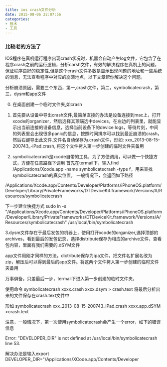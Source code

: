 ```yaml
---
title: ios crash文件分析
date: 2015-08-06 22:07:56
categories: 
- 技术
- 工具
---
```


### 比较老的方法了

IOS程序在真机运行程序出现crash状况时，机器会自动产生log文件，它包含了在程序crash之前的运行逻辑，分析carsh文件，有效的解决程序在真机上的问题，保证程序良好的稳定性,但是这个crash文件多数是显示出现问题的地址和一些系统的消息，无法查看程序中对应的崩溃地点，以下文章帮你解决这个问题。

分析崩溃原因，需要三个东西，第一,crash文件，第二，symbolicatecrash，第三，dysm和app文件

0. 在桌面创建一个临时文件夹,如crash

1. 首先要从设备中导出crash文件,最简单直接的办法是设备连接到mac上，打开xcode的organizer，然后选择其顶端选中devices，在左边的列表里，就能显示出当前连接的设备信息，选择当前设备下的device logs，等待片刻，中间的列表里会出现很多panic的信息，按照时间排序可以找到最近崩溃的crash，然后右键导出此文件.文件名自动保存为.crash文件，形如: xxx_2013-08-15-200743_-iPad.crash, 将这个文件拷入第一步创建的临时文件夹备用

2. symbolicatecrash是xcode自带的工具，为了方便调用，可以做一个快捷方式，方便在任意路径下调用
首先在termail下，输入find /Applications/Xcode.app -name symbolicatecrash -type f，用来查找symbolicatecrash的真实位置，
一般情况下，会返回如下路径

/Applications/Xcode.app/Contents/Developer/Platforms/iPhoneOS.platform/Developer/Library/PrivateFrameworks/DTDeviceKit.framework/Versions/A/Resources/symbolicatecrash

下一步建立快捷方式
sudo ln -s "/Applications/Xcode.app/Contents/Developer/Platforms/iPhoneOS.platform/Developer/Library/PrivateFrameworks/DTDeviceKit.framework/Versions/A/Resources/symbolicatecrash"  /usr/local/bin/symbolicatecrash

3.dysm文件存在于最后发包的机器上，使用打开xcode的organizer,选择顶部的archives，看到最后的发包记录，选择distribute保存为相应的archive文件，查看包内容，里面有我们需要的.dSYM文件

app文件用刚才同样的方法，dictribute保存为ipa文件，把文件名扩展名改为zip，解压后可以得到最后的app文件。将这两个文件拷入第一步创建的临时文件夹备用

万事俱备，只差最后一步，termail下进入第一步创建的临时文件夹，

使用命令 symbolicatecrash xxxx.crash  xxxx.dsym > crash.text   将最后分析出来的文件保存在crash.text文件中

形如 symbolicatecrash xxx_2013-08-15-200743_iPad.crash xxxx.app.dSYM >crash.text



注意，一般情况下，第一次使用symbolicatecrash会产生一个error，如下的错误信息

Error: "DEVELOPER_DIR" is not defined at /usr/local/bin/symbolicatecrash line 53.

解决办法是输入export DEVELOPER_DIR="/Applications/XCode.app/Contents/Developer